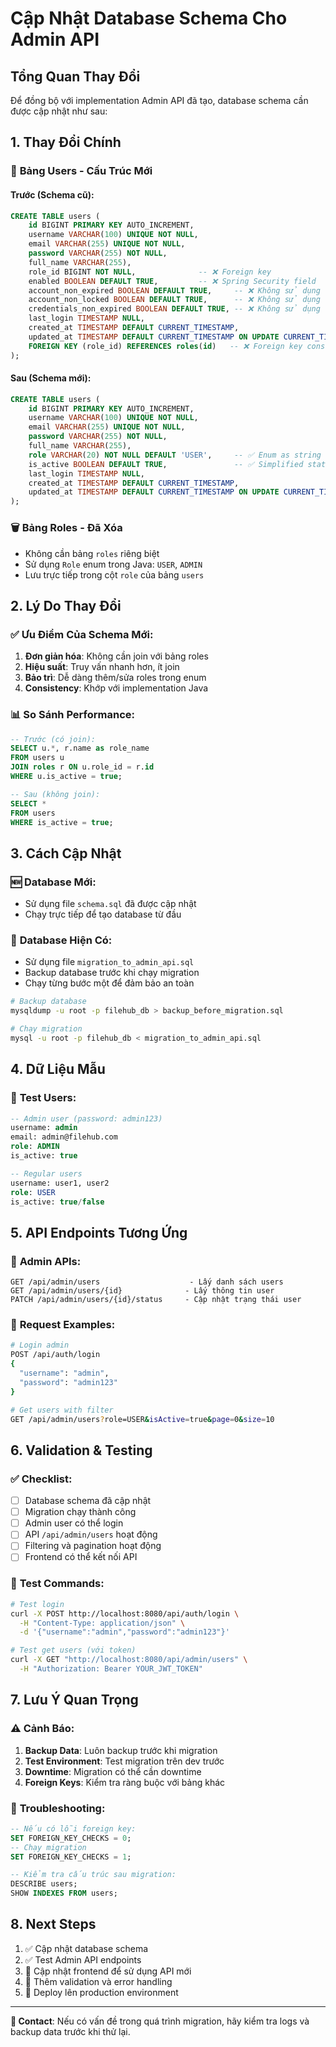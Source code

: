 # Cập Nhật Database Schema Cho Admin API

## Tổng Quan Thay Đổi

Để đồng bộ với implementation Admin API đã tạo, database schema cần được cập nhật như sau:

## 1. Thay Đổi Chính

### 🔄 **Bảng Users - Cấu Trúc Mới**

#### Trước (Schema cũ):
```sql
CREATE TABLE users (
    id BIGINT PRIMARY KEY AUTO_INCREMENT,
    username VARCHAR(100) UNIQUE NOT NULL,
    email VARCHAR(255) UNIQUE NOT NULL,
    password VARCHAR(255) NOT NULL,
    full_name VARCHAR(255),
    role_id BIGINT NOT NULL,              -- ❌ Foreign key
    enabled BOOLEAN DEFAULT TRUE,         -- ❌ Spring Security field
    account_non_expired BOOLEAN DEFAULT TRUE,     -- ❌ Không sử dụng
    account_non_locked BOOLEAN DEFAULT TRUE,      -- ❌ Không sử dụng
    credentials_non_expired BOOLEAN DEFAULT TRUE, -- ❌ Không sử dụng
    last_login TIMESTAMP NULL,
    created_at TIMESTAMP DEFAULT CURRENT_TIMESTAMP,
    updated_at TIMESTAMP DEFAULT CURRENT_TIMESTAMP ON UPDATE CURRENT_TIMESTAMP,
    FOREIGN KEY (role_id) REFERENCES roles(id)   -- ❌ Foreign key constraint
);
```

#### Sau (Schema mới):
```sql
CREATE TABLE users (
    id BIGINT PRIMARY KEY AUTO_INCREMENT,
    username VARCHAR(100) UNIQUE NOT NULL,
    email VARCHAR(255) UNIQUE NOT NULL,
    password VARCHAR(255) NOT NULL,
    full_name VARCHAR(255),
    role VARCHAR(20) NOT NULL DEFAULT 'USER',     -- ✅ Enum as string
    is_active BOOLEAN DEFAULT TRUE,               -- ✅ Simplified status
    last_login TIMESTAMP NULL,
    created_at TIMESTAMP DEFAULT CURRENT_TIMESTAMP,
    updated_at TIMESTAMP DEFAULT CURRENT_TIMESTAMP ON UPDATE CURRENT_TIMESTAMP
);
```

### 🗑️ **Bảng Roles - Đã Xóa**
- Không cần bảng `roles` riêng biệt
- Sử dụng `Role` enum trong Java: `USER`, `ADMIN`
- Lưu trực tiếp trong cột `role` của bảng `users`

## 2. Lý Do Thay Đổi

### ✅ **Ưu Điểm Của Schema Mới:**
1. **Đơn giản hóa**: Không cần join với bảng roles
2. **Hiệu suất**: Truy vấn nhanh hơn, ít join
3. **Bảo trì**: Dễ dàng thêm/sửa roles trong enum
4. **Consistency**: Khớp với implementation Java

### 📊 **So Sánh Performance:**
```sql
-- Trước (có join):
SELECT u.*, r.name as role_name 
FROM users u 
JOIN roles r ON u.role_id = r.id 
WHERE u.is_active = true;

-- Sau (không join):
SELECT * 
FROM users 
WHERE is_active = true;
```

## 3. Cách Cập Nhật

### 🆕 **Database Mới:**
- Sử dụng file `schema.sql` đã được cập nhật
- Chạy trực tiếp để tạo database từ đầu

### 🔄 **Database Hiện Có:**
- Sử dụng file `migration_to_admin_api.sql`
- Backup database trước khi chạy migration
- Chạy từng bước một để đảm bảo an toàn

```bash
# Backup database
mysqldump -u root -p filehub_db > backup_before_migration.sql

# Chạy migration
mysql -u root -p filehub_db < migration_to_admin_api.sql
```

## 4. Dữ Liệu Mẫu

### 👤 **Test Users:**
```sql
-- Admin user (password: admin123)
username: admin
email: admin@filehub.com
role: ADMIN
is_active: true

-- Regular users
username: user1, user2
role: USER
is_active: true/false
```

## 5. API Endpoints Tương Ứng

### 🔐 **Admin APIs:**
```
GET /api/admin/users                    - Lấy danh sách users
GET /api/admin/users/{id}              - Lấy thông tin user
PATCH /api/admin/users/{id}/status     - Cập nhật trạng thái user
```

### 📝 **Request Examples:**
```bash
# Login admin
POST /api/auth/login
{
  "username": "admin",
  "password": "admin123"
}

# Get users with filter
GET /api/admin/users?role=USER&isActive=true&page=0&size=10
```

## 6. Validation & Testing

### ✅ **Checklist:**
- [ ] Database schema đã cập nhật
- [ ] Migration chạy thành công
- [ ] Admin user có thể login
- [ ] API `/api/admin/users` hoạt động
- [ ] Filtering và pagination hoạt động
- [ ] Frontend có thể kết nối API

### 🧪 **Test Commands:**
```bash
# Test login
curl -X POST http://localhost:8080/api/auth/login \
  -H "Content-Type: application/json" \
  -d '{"username":"admin","password":"admin123"}'

# Test get users (với token)
curl -X GET "http://localhost:8080/api/admin/users" \
  -H "Authorization: Bearer YOUR_JWT_TOKEN"
```

## 7. Lưu Ý Quan Trọng

### ⚠️ **Cảnh Báo:**
1. **Backup Data**: Luôn backup trước khi migration
2. **Test Environment**: Test migration trên dev trước
3. **Downtime**: Migration có thể cần downtime
4. **Foreign Keys**: Kiểm tra ràng buộc với bảng khác

### 🔧 **Troubleshooting:**
```sql
-- Nếu có lỗi foreign key:
SET FOREIGN_KEY_CHECKS = 0;
-- Chạy migration
SET FOREIGN_KEY_CHECKS = 1;

-- Kiểm tra cấu trúc sau migration:
DESCRIBE users;
SHOW INDEXES FROM users;
```

## 8. Next Steps

1. ✅ Cập nhật database schema
2. ✅ Test Admin API endpoints  
3. 🔄 Cập nhật frontend để sử dụng API mới
4. 🔄 Thêm validation và error handling
5. 🔄 Deploy lên production environment

---

**📧 Contact**: Nếu có vấn đề trong quá trình migration, hãy kiểm tra logs và backup data trước khi thử lại.
